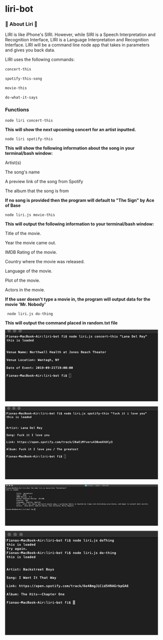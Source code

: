 # liri-bot

### :musical_note: About Liri :musical_note:

LIRI is like iPhone's SIRI. However, while SIRI is a Speech Interpretation and Recognition Interface, LIRI is a Language Interpretation and Recognition Interface. LIRI will be a command line node app that takes in parameters and gives you back data.

LIRI uses the following commands:

`concert-this`

`spotify-this-song`

`movie-this`

`do-what-it-says`

### Functions

    node liri concert-this

**This will show the next upcoming concert for an artist inputted.**

    node liri spotify-this

**This will show the following information about the song in your terminal/bash window:**

Artist(s)

The song's name

A preview link of the song from Spotify

The album that the song is from

**If no song is provided then the program will default to "The Sign" by Ace of Base**

    node liri.js movie-this

**This will output the following information to your terminal/bash window:**

Title of the movie.

Year the movie came out.

IMDB Rating of the movie.

Country where the movie was released.

Language of the movie.

Plot of the movie.

Actors in the movie.

**If the user doesn't type a movie in, the program will output data for the movie 'Mr. Nobody'**

     node liri.js do-thing


**This will output the command placed in random.txt file**

![Concert This](images/concert-this.png)

![Spotify This](images/spotify-this.png)

![Movie This](images/movie-this.png)

![Do Thing](images/doThing.png)
